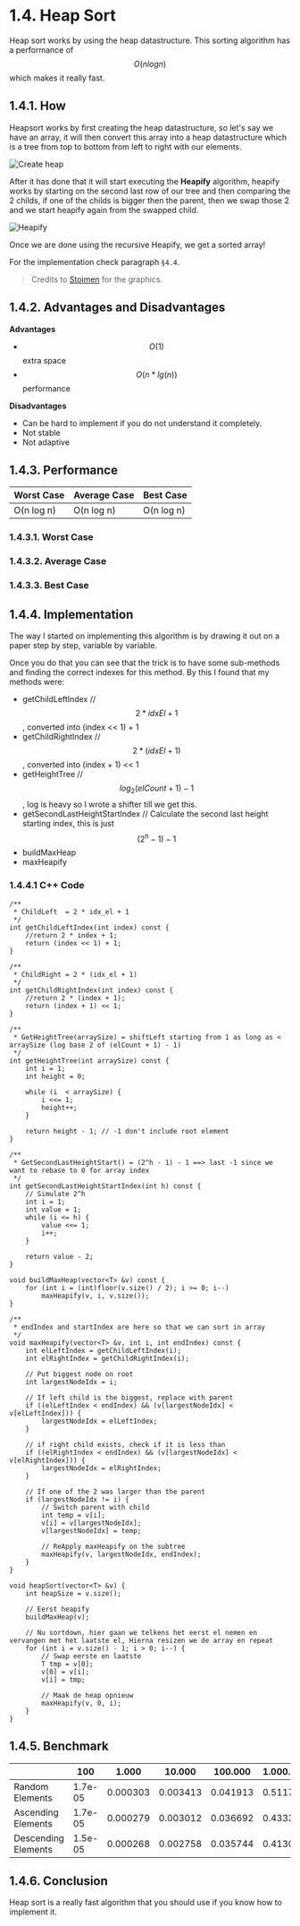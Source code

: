 # 1.4. Heap Sort
Heap sort works by using the heap datastructure. This sorting algorithm has a performance of $$O(n log n)$$ which makes it really fast.

## 1.4.1. How
Heapsort works by first creating the heap datastructure, so let's say we have an array, it will then convert this array into a heap datastructure which is a tree from top to bottom from left to right with our elements.

![Create heap](https://lh5.googleusercontent.com/-wp-2aMUMsrE/VQWAFt2BzbI/AAAAAAAAKi8/aMj6P33prus/s0/4.-Heap-as-an-Array.png "4.-Heap-as-an-Array.png")

After it has done that it will start executing the **Heapify** algorithm, heapify works by starting on the second last row of our tree and then comparing the 2 childs, if one of the childs is bigger then the parent, then we swap those 2 and we start heapify again from the swapped child.

![Heapify](https://lh3.googleusercontent.com/6aVdQdTb974bnWxY8IAYzDyzUvYw3RycJQ7ZjTEhpFc=s0 "6.-Heapify-Part-1.png")

Once we are done using the recursive Heapify, we get a sorted array!

For the implementation check paragraph `§4.4`.

> Credits to [Stoimen](http://www.stoimen.com/blog/2012/08/07/computer-algorithms-heap-and-heapsort-data-structure/) for the graphics.

## 1.4.2. Advantages and Disadvantages

**Advantages**
- $$O(1)$$ extra space
- $$O(n*lg(n))$$ performance

**Disadvantages**
- Can be hard to implement if you do not understand it completely.
- Not stable
- Not adaptive

## 1.4.3. Performance
|Worst Case|Average Case|Best Case|
|-|-|-|
|O(n log n)|O(n log n)|O(n log n)|

### 1.4.3.1. Worst Case

### 1.4.3.2. Average Case

### 1.4.3.3. Best Case

## 1.4.4. Implementation
The way I started on implementing this algorithm is by drawing it out on a paper step by step, variable by variable.

Once you do that you can see that the trick is to have some sub-methods and finding the correct indexes for this method. By this I found that my methods were:
- getChildLeftIndex // $$2 * idxEl + 1$$, converted into (index << 1) + 1
- getChildRightIndex // $$2 * (idxEl + 1)$$, converted into (index + 1) << 1
- getHeightTree // $$log_2 (elCount + 1) - 1$$, log is heavy so I wrote a shifter till we get this.
- getSecondLastHeightStartIndex // Calculate the second last height starting index, this is just $$(2^h - 1) - 1$$
- buildMaxHeap
- maxHeapify

### 1.4.4.1 C++ Code

    /**
     * ChildLeft  = 2 * idx_el + 1
     */
    int getChildLeftIndex(int index) const {
        //return 2 * index + 1;
        return (index << 1) + 1;
    }

    /**
     * ChildRight = 2 * (idx_el + 1)
     */
    int getChildRightIndex(int index) const {
        //return 2 * (index + 1);
        return (index + 1) << 1;
    }

    /**
     * GetHeightTree(arraySize) = shiftLeft starting from 1 as long as < arraySize (log base 2 of (elCount + 1) - 1)
     */
    int getHeightTree(int arraySize) const {
        int i = 1;
        int height = 0;

        while (i  < arraySize) {
            i <<= 1;
            height++;
        }

        return height - 1; // -1 don't include root element
    }

    /**
     * GetSecondLastHeightStart() = (2^h - 1) - 1 ==> last -1 since we want to rebase to 0 for array index
     */
    int getSecondLastHeightStartIndex(int h) const {
        // Simulate 2^h
        int i = 1;
        int value = 1;
        while (i <= h) {
            value <<= 1;
            i++;
        }

        return value - 2;
    }

    void buildMaxHeap(vector<T> &v) const {
        for (int i = (int)floor(v.size() / 2); i >= 0; i--)
            maxHeapify(v, i, v.size());
    }

    /**
     * endIndex and startIndex are here so that we can sort in array
     */
    void maxHeapify(vector<T> &v, int i, int endIndex) const {
        int elLeftIndex = getChildLeftIndex(i);
        int elRightIndex = getChildRightIndex(i);

        // Put biggest node on root
        int largestNodeIdx = i;

        // If left child is the biggest, replace with parent
        if ((elLeftIndex < endIndex) && (v[largestNodeIdx] < v[elLeftIndex])) {
            largestNodeIdx = elLeftIndex;
        }

        // if right child exists, check if it is less than
        if ((elRightIndex < endIndex) && (v[largestNodeIdx] < v[elRightIndex])) {
            largestNodeIdx = elRightIndex;
        }

        // If one of the 2 was larger than the parent
        if (largestNodeIdx != i) {
            // Switch parent with child
            int temp = v[i];
            v[i] = v[largestNodeIdx];
            v[largestNodeIdx] = temp;

            // ReApply maxHeapify on the subtree
            maxHeapify(v, largestNodeIdx, endIndex);
        }
    }

    void heapSort(vector<T> &v) {
        int heapSize = v.size();

        // Eerst heapify
        buildMaxHeap(v);

        // Nu sortdown, hier gaan we telkens het eerst el nemen en vervangen met het laatste el, Hierna resizen we de array en repeat
        for (int i = v.size() - 1; i > 0; i--) {
            // Swap eerste en laatste
            T tmp = v[0];
            v[0] = v[i];
            v[i] = tmp;

            // Maak de heap opnieuw
            maxHeapify(v, 0, i);
        }
    }

## 1.4.5. Benchmark
|&nbsp;| 100 | 1.000 | 10.000 | 100.000 | 1.000.000
|-|-|-|-|-|-|
|Random Elements|1.7e-05|0.000303|0.003413|0.041913|0.511796
|Ascending Elements|1.7e-05|0.000279|0.003012|0.036692|0.433318
|Descending Elements|1.5e-05|0.000268|0.002758|0.035744|0.413004

## 1.4.6. Conclusion
Heap sort is a really fast algorithm that you should use if you know how to implement it.
